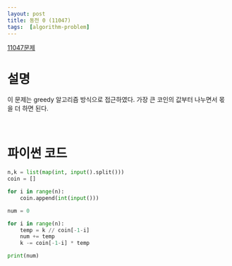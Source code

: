 ```yaml
---
layout: post
title: 동전 0 (11047)
tags:  [algorithm-problem]
---
```


[11047문제](https://www.acmicpc.net/problem/11047)

# 설명
이 문제는 greedy 알고리즘 방식으로 접근하였다. 가장 큰 코인의 값부터 나누면서 몫을 더 하면 된다.

&nbsp;
&nbsp;
&nbsp;
&nbsp;

# 파이썬 코드

~~~python
n,k = list(map(int, input().split()))
coin = []

for i in range(n):
    coin.append(int(input()))

num = 0

for i in range(n):
    temp = k // coin[-1-i]
    num += temp
    k -= coin[-1-i] * temp

print(num)
~~~
